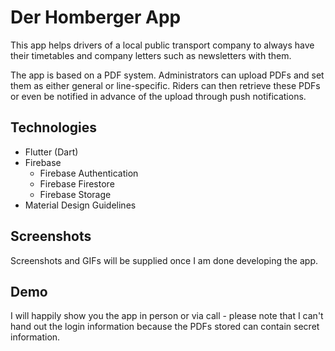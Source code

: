 # Der Homberger App

This app helps drivers of a local public transport company to always have their timetables and company letters such as newsletters with them. 

The app is based on a PDF system. Administrators can upload PDFs and set them as either general or line-specific. Riders can then retrieve these PDFs or even be notified in advance of the upload through push notifications.

## Technologies

- Flutter (Dart)
- Firebase
  - Firebase Authentication
  - Firebase Firestore
  - Firebase Storage
- Material Design Guidelines

## Screenshots

Screenshots and GIFs will be supplied once I am done developing the app.

## Demo

I will happily show you the app in person or via call - please note that I can't hand out the login information because the PDFs stored can contain secret information.
